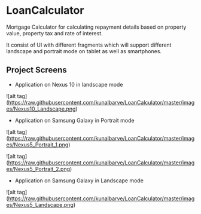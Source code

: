 # LoanCalculator
Mortgage Calculator for calculating repayment details based on property value, property tax and rate of interest.

It consist of UI with different fragments which will support different landscape and portrait mode on tablet as well as smartphones.

## Project Screens

* Application on Nexus 10 in landscape mode

![alt tag] (https://raw.githubusercontent.com/kunalbarve/LoanCalculator/master/images/Nexus10_Landscape.png)


* Application on Samsung Galaxy in Portrait mode

![alt tag] (https://raw.githubusercontent.com/kunalbarve/LoanCalculator/master/images/Nexus5_Portrait_1.png)

![alt tag] (https://raw.githubusercontent.com/kunalbarve/LoanCalculator/master/images/Nexus5_Portrait_2.png)


* Application on Samsung Galaxy in Landscape mode

![alt tag] (https://raw.githubusercontent.com/kunalbarve/LoanCalculator/master/images/Nexus5_Landscape.png)
